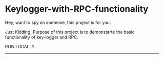 # Keylogger-with-RPC-functionality
Hey, want to spy on someone, this project is for you.

Just Kidding, Purpose of this project is to demonstarte the basic functionality of key-logger and RPC.

RUN LOCALLY
_________________________________________________________________________________________________________________
